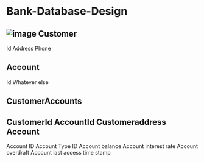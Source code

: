 # Bank-Database-Design
![image](https://user-images.githubusercontent.com/70960169/142781089-960364f7-894d-48bb-873c-1735acc5f236.png)
Customer
--------
Id
Address
Phone

Account
---------
Id
Whatever else

CustomerAccounts
---------------
CustomerId
AccountId
Customeraddress
Account
-------
Account ID
Account Type ID
Account balance
Account interest rate
Account overdraft
Account last access time stamp

